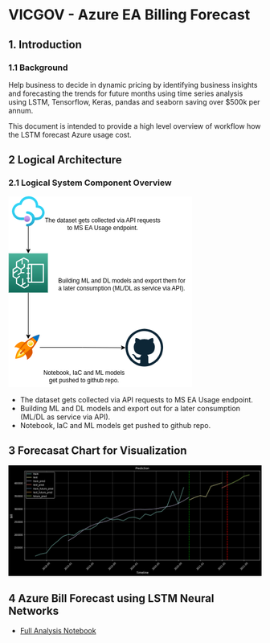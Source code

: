 # VICGOV - Azure EA Billing Forecast
## 1. Introduction
### 1.1	Background

Help business to decide in dynamic pricing by identifying business insights and forecasting the trends for future months using time series analysis using LSTM, Tensorflow, Keras, pandas and seaborn saving over $500k per annum.

This document is intended to provide a high level overview of workflow how the LSTM forecast Azure usage cost.


## 2 Logical Architecture
### 2.1	Logical System Component Overview
![Figure 2: Logical Architecture Overview](./images/workflow.png)
- The dataset gets collected via API requests to MS EA Usage endpoint.
- Building ML and DL models and export out for a later consumption (ML/DL as service via API).
- Notebook, IaC and ML models get pushed to github repo.

## 3 Forecasat Chart for Visualization
![Figure 3: Forecasat Chart](./images/forecast.png)

## 4 Azure Bill Forecast using LSTM Neural Networks
- [Full Analysis Notebook](https://github.com/lyoh001/AzureBillForecast/blob/main/notebook/notebook.ipynb)

